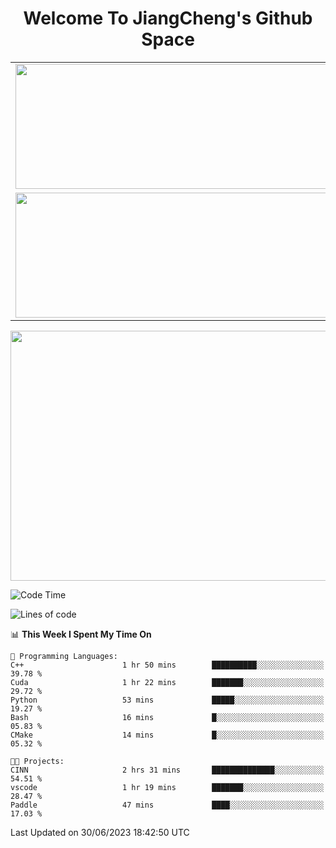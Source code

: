<h1 align="center">Welcome To JiangCheng's Github Space</h1>

<table align="center" frame="void" rules="none" >
  <tr>
    <td>
      <div align="center"> <img height="200px" width="500px"  src="https://github-readme-stats.vercel.app/api?username=thisjiang&hide_title=true&hide_border=true&layout=compact&show_icons=trueline_height=21&text_color=000&icon_color=000&bg_color=0,ea6161,ffc64d,fffc4d,52fa5a&theme=graywhite" /> </div>
    </td>
    <td>
      <div align="center"> <img height="200px" width="500px" src="https://github-readme-stats.vercel.app/api/top-langs/?username=thisjiang&hide_title=true&hide_border=true&layout=compact&langs_count=6&text_color=000&icon_color=fff&bg_color=0,52fa5a,4dfcff,c64dff&theme=graywhite" /> </div>
    </td>
  </tr>
  <tr>
    <td>
      <div align="center"> <img height="200px" width="500px" src="https://github-readme-streak-stats.herokuapp.com/?user=thisjiang&hide_title=true&hide_border=true&layout=compact&langs_count=6" /> </div>
    </td>
    <td>
      <div align="center"> 
      <a href="https://github.com/" target="_blank"><img style="margin: 10px" src="https://profilinator.rishav.dev/skills-assets/git-scm-icon.svg" alt="Git" height="50" /></a>  
      <a href="https://www.linux.org/" target="_blank"><img style="margin: 10px" src="https://profilinator.rishav.dev/skills-assets/linux-original.svg" alt="Linux" height="50" /></a>  
      <a href="https://www.gnu.org/software/bash/" target="_blank"><img style="margin: 10px" src="https://profilinator.rishav.dev/skills-assets/gnu_bash-icon.svg" alt="Bash" height="50" /></a>  
      </div>
    </td>
  </tr>
</table>

<div align="center"> <img height="400px" width="1000px" src="https://github-readme-activity-graph.cyclic.app/graph?username=thisjiang&theme=react&hide_title=true&hide_border=true&layout=compact&langs_count=6" /> </div></td>

<!--START_SECTION:waka-->
![Code Time](http://img.shields.io/badge/Code%20Time-180%20hrs%2040%20mins-blue)

![Lines of code](https://img.shields.io/badge/From%20Hello%20World%20I%27ve%20Written-482.9%20thousand%20lines%20of%20code-blue)

📊 **This Week I Spent My Time On** 

```text
💬 Programming Languages: 
C++                      1 hr 50 mins        ██████████░░░░░░░░░░░░░░░   39.78 % 
Cuda                     1 hr 22 mins        ███████░░░░░░░░░░░░░░░░░░   29.72 % 
Python                   53 mins             █████░░░░░░░░░░░░░░░░░░░░   19.27 % 
Bash                     16 mins             █░░░░░░░░░░░░░░░░░░░░░░░░   05.83 % 
CMake                    14 mins             █░░░░░░░░░░░░░░░░░░░░░░░░   05.32 % 

🐱‍💻 Projects: 
CINN                     2 hrs 31 mins       ██████████████░░░░░░░░░░░   54.51 % 
vscode                   1 hr 19 mins        ███████░░░░░░░░░░░░░░░░░░   28.47 % 
Paddle                   47 mins             ████░░░░░░░░░░░░░░░░░░░░░   17.03 % 
```


 Last Updated on 30/06/2023 18:42:50 UTC
<!--END_SECTION:waka-->
